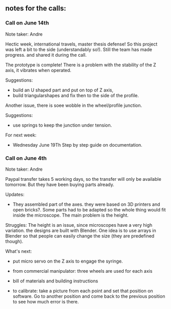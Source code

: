 ## notes for the calls:

### Call on June 14th

Note taker: Andre

Hectic week, international travels, master thesis defense! So this project was left a bit to the side (understandably so!).
Still the team has made progress. and shared it during the call.

The prototype is complete! 
There is a problem with the stability of the Z axis, it vibrates when operated.

Suggestions: 
- build an U shaped part and put on top of Z axis,
- build triangularshapes and fix then to the side of the profile.

Another issue, there is soee wobble in the wheel/profile junction.  

Suggestions:
- use springs to keep the junction under tension.

For next week:
- Wednesday June 19Th
Step by step guide on documentation.

### Call on June 4th 

Note taker: Andre

Paypal transfer takes 5 working days, so the transfer will only be available tomorrow.
But they have been buying parts already.

Updates:

 - They assembled part of the axes. they were based on 3D printers and open bricks?. Some parts had to be adapted so the whole
 thing would fit inside the microscope. The main problem is the height. 


Struggles:
The height is an issue, since microscopes have a very high variation. 
the designs are built with Blender.
One idea is to use arrays in Blender so that people can easily change the size (they are predefined though).




What's next:
- put micro servo on the Z axis to engage the syringe. 
- from commercial manipulator: three wheels are used for each axis
- bill of materials and building instructions


- to calibrate: take a picture from each point and set that position on software. Go to another position and come 
back to the previous position to see how much error is there. 
